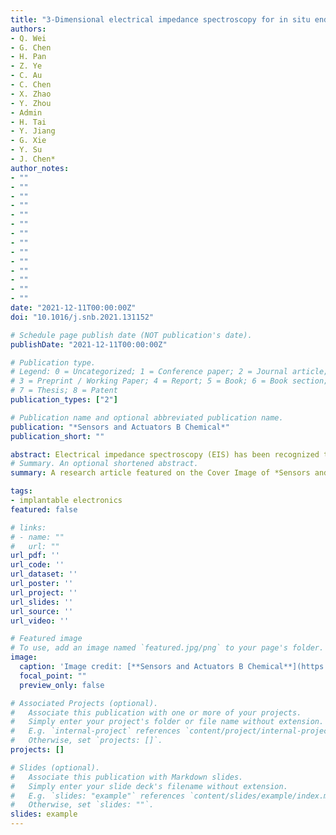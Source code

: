 ```yaml
---
title: "3-Dimensional electrical impedance spectroscopy for in situ endoluminal mapping of metabolically active plaques"
authors:
- Q. Wei
- G. Chen
- H. Pan
- Z. Ye
- C. Au
- C. Chen
- X. Zhao
- Y. Zhou
- Admin
- H. Tai
- Y. Jiang
- G. Xie
- Y. Su
- J. Chen*
author_notes:
- ""
- ""
- ""
- ""
- ""
- ""
- ""
- ""
- ""
- ""
- ""
- ""
- ""
- ""
date: "2021-12-11T00:00:00Z"
doi: "10.1016/j.snb.2021.131152"

# Schedule page publish date (NOT publication's date).
publishDate: "2021-12-11T00:00:00Z"

# Publication type.
# Legend: 0 = Uncategorized; 1 = Conference paper; 2 = Journal article;
# 3 = Preprint / Working Paper; 4 = Report; 5 = Book; 6 = Book section;
# 7 = Thesis; 8 = Patent
publication_types: ["2"]

# Publication name and optional abbreviated publication name.
publication: "*Sensors and Actuators B Chemical*"
publication_short: ""

abstract: Electrical impedance spectroscopy (EIS) has been recognized to characterize oxidized low-density lipoprotein (oxLDL) in the metabolically active plaque. However, intravascular deployment of 3-D EIS-derived electrical impedance tomography (EIT) for endoluminal mapping of oxLDL-laden arterial walls remains an unmet clinical challenge. To this end, we designed the 6-point microelectrode arrays that were circumferentially configurated onto the balloon catheter for 15 intravascular EIS permutations. In parallel, we created the metabolically active plaques by performing partial ligation of right carotid artery in Yorkshire mini-pigs (n = 6 males), followed by demonstrating the plaque progression at baseline, 8 weeks, and 16 weeks of high-fat diet via computed tomography (CT) angiogram. Next, we deployed the 3-D EIS sensors to the right and left carotid arteries, and we demonstrated 3-D EIS mapping of metabolically active endolumen in the right but not left carotid arteries as evidenced by the positive E06 immunostaining for oxLDL-laden regions. By considering electrical conductivity (σ) and permittivity (ε) properties of collagen, lipid, and smooth muscle presence in the arterial wall, we further validated the 3-D EIS-derived EIT by reconstructing the histology of right and left carotid arteries for the finite element modeling of the oxLDL-laden endolumen, and we accurately predicted 3-D EIS mapping. Thus, we establish the capability of 3-D EIS-derived EIT to detect oxLDL-laden arterial walls with translational implication to predict metabolically active plaques prone to acute coronary syndromes or stroke.
# Summary. An optional shortened abstract.
summary: A research article featured on the Cover Image of *Sensors and Actuators B Chemical*.

tags:
- implantable electronics
featured: false

# links:
# - name: ""
#   url: ""
url_pdf: ''
url_code: ''
url_dataset: ''
url_poster: ''
url_project: ''
url_slides: ''
url_source: ''
url_video: ''

# Featured image
# To use, add an image named `featured.jpg/png` to your page's folder. 
image:
  caption: 'Image credit: [**Sensors and Actuators B Chemical**](https://doi.org/10.1016/j.snb.2021.131152)'
  focal_point: ""
  preview_only: false

# Associated Projects (optional).
#   Associate this publication with one or more of your projects.
#   Simply enter your project's folder or file name without extension.
#   E.g. `internal-project` references `content/project/internal-project/index.md`.
#   Otherwise, set `projects: []`.
projects: []

# Slides (optional).
#   Associate this publication with Markdown slides.
#   Simply enter your slide deck's filename without extension.
#   E.g. `slides: "example"` references `content/slides/example/index.md`.
#   Otherwise, set `slides: ""`.
slides: example
---
```

